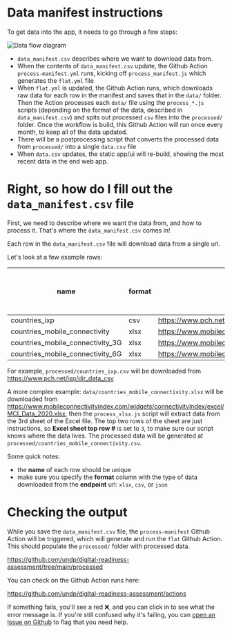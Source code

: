 # Data manifest instructions

To get data into the app, it needs to go through a few steps:

![Data flow diagram](./data-flow-diagram.png)

- `data_manifest.csv` describes where we want to download data from.
- When the contents of `data_manifest.csv` update, the Github Action `process-manifest.yml` runs, kicking off `process_manifest.js` which generates the `flat.yml` file
- When `flat.yml` is updated, the Github Action runs, which downloads raw data for each row in the manifest and saves that in the `data/` folder. Then the Action processes each `data/` file using the `process_*.js` scripts (depending on the format of the data, described in `data_manifest.csv`) and spits out processed `csv` files into the `processed/` folder. Once the workflow is build, this Github Action will run once every month, to keep all of the data updated.
- There will be a postprocessing script that converts the processed data from `processed/` into a single `data.csv` file
- When `data.csv` updates, the static app/ui will re-build, showing the most recent data in the end web app.

# Right, so how do I fill out the `data_manifest.csv` file

First, we need to describe where we want the data from, and how to process it. That's where the `data_manifest.csv` comes in!

Each row in the `data_manifest.csv` file will download data from a single url.

Let's look at a few example rows:

| name                             	| format 	| endpoint                                                                                   	| Excel sheet # 	| Excel sheet top row # 	| Country Column # 	| Year Column # 	|
|----------------------------------	|--------	|--------------------------------------------------------------------------------------------	|---------------	|-----------------------	|------------------	|---------------	|
| countries_ixp                    	| csv    	| https://www.pch.net/ixp/dir_data_csv                                                       	|               	|                       	|                  	|               	|
| countries_mobile_connectivity    	| xlsx   	| https://www.mobileconnectivityindex.com/widgets/connectivityIndex/excel/MCI_Data_2020.xlsx 	| 3             	| 3                     	|                  	|               	|
| countries_mobile_connectivity_3G 	| xlsx   	| https://www.mobileconnectivityindex.com/widgets/connectivityIndex/excel/MCI_Data_2020.xlsx 	| 3             	| 3                     	|                  	|               	|
| countries_mobile_connectivity_6G 	| xlsx   	| https://www.mobileconnectivityindex.com/widgets/connectivityIndex/excel/MCI_Data_2020.xlsx 	| 3             	| 3                     	|                  	|               	|

For example, `processed/countries_ixp.csv` will be downloaded from https://www.pch.net/ixp/dir_data_csv

A more complex example: `data/countries_mobile_connectivity.xlsx` will be downloaded from https://www.mobileconnectivityindex.com/widgets/connectivityIndex/excel/MCI_Data_2020.xlsx, then the `process_xlsx.js` script will extract data from the 3rd sheet of the Excel file. The top two rows of the sheet are just instructions, so **Excel sheet top row #** is set to `3`, to make sure our script knows where the data lives. The processed data will be generated at `processed/countries_mobile_connectivity.csv`.

Some quick notes:

- the **name** of each row should be unique
- make sure you specify the **format** column with the type of data downloaded from the **endpoint** url: `xlsx`, `csv`, or `json`


# Checking the output

While you save the `data_manifest.csv` file, the `process-manifest` Github Action will be triggered, which will generate and run the `flat` Github Action. This should populate the `processed/` folder with processed data.

https://github.com/undp/digital-readiness-assessment/tree/main/processed

You can check on the Github Action runs here:

https://github.com/undp/digital-readiness-assessment/actions

If something fails, you'll see a red ❌, and you can click in to see what the error message is. If you're still confused why it's failing, you can [open an Issue on Github](https://github.com/undp/digital-readiness-assessment/issues/new) to flag that you need help.
